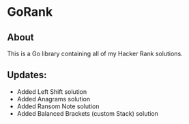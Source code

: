 # GoRank

## About

This is a Go library containing all of my Hacker Rank solutions. 

## Updates:
* Added Left Shift solution
* Added Anagrams solution
* Added Ransom Note solution
* Added Balanced Brackets (custom Stack) solution